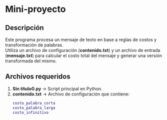 # Mini-proyecto
## Descripción
Este programa procesa un mensaje de texto en base a reglas de costos y transformación de palabras.  
Utiliza un archivo de configuración (**contenido.txt**) y un archivo de entrada (**mensaje.txt**) para calcular el costo total del mensaje y generar una versión transformada del mismo.

## Archivos requeridos
1. **Sin título0.py** → Script principal en Python.  
2. **contenido.txt** → Archivo de configuración que contiene:  
   ```M
   costo_palabra_corta
   costo_palabra_larga
   costo_infinitivo
   ```
